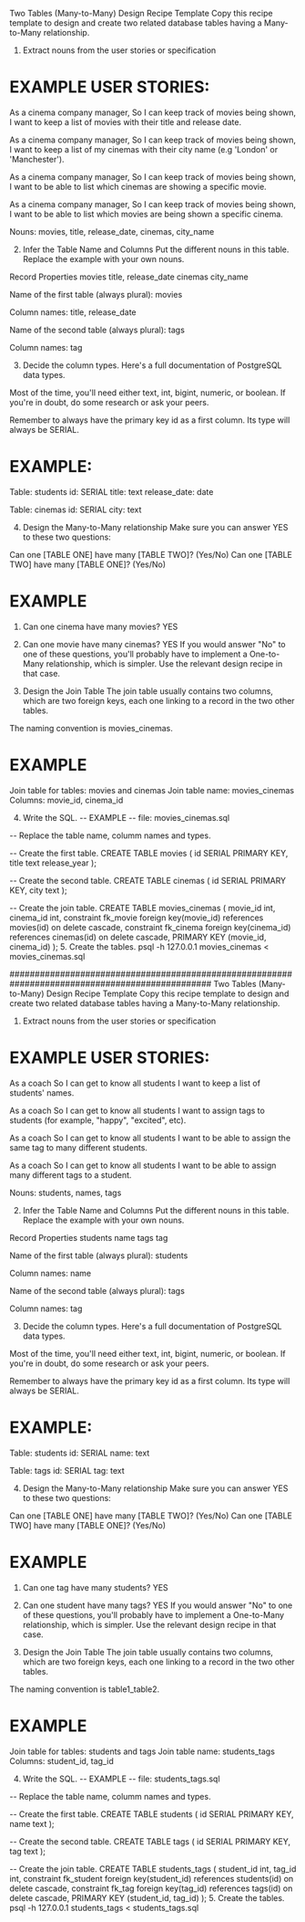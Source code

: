 Two Tables (Many-to-Many) Design Recipe Template
Copy this recipe template to design and create two related database tables having a Many-to-Many relationship.

1. Extract nouns from the user stories or specification
# EXAMPLE USER STORIES:

As a cinema company manager,
So I can keep track of movies being shown,
I want to keep a list of movies with their title and release date.

As a cinema company manager,
So I can keep track of movies being shown,
I want to keep a list of my cinemas with their city name (e.g 'London' or 'Manchester').

As a cinema company manager,
So I can keep track of movies being shown,
I want to be able to list which cinemas are showing a specific movie.

As a cinema company manager,
So I can keep track of movies being shown,
I want to be able to list which movies are being shown a specific cinema.

Nouns:
movies, title, release_date, cinemas, city_name

2. Infer the Table Name and Columns
Put the different nouns in this table. Replace the example with your own nouns.

Record	        Properties
movies  	    title, release_date
cinemas	        city_name

Name of the first table (always plural): movies

Column names: title, release_date

Name of the second table (always plural): tags

Column names: tag

3. Decide the column types.
Here's a full documentation of PostgreSQL data types.

Most of the time, you'll need either text, int, bigint, numeric, or boolean. If you're in doubt, do some research or ask your peers.

Remember to always have the primary key id as a first column. Its type will always be SERIAL.

# EXAMPLE:

Table: students
id: SERIAL
title: text
release_date: date

Table: cinemas
id: SERIAL
city: text

4. Design the Many-to-Many relationship
Make sure you can answer YES to these two questions:

Can one [TABLE ONE] have many [TABLE TWO]? (Yes/No)
Can one [TABLE TWO] have many [TABLE ONE]? (Yes/No)
# EXAMPLE

1. Can one cinema have many movies? YES
2. Can one movie have many cinemas? YES
If you would answer "No" to one of these questions, you'll probably have to implement a One-to-Many relationship, which is simpler. Use the relevant design recipe in that case.

3. Design the Join Table
The join table usually contains two columns, which are two foreign keys, each one linking to a record in the two other tables.

The naming convention is movies_cinemas.

# EXAMPLE

Join table for tables: movies and cinemas
Join table name: movies_cinemas
Columns: movie_id, cinema_id

4. Write the SQL.
-- EXAMPLE
-- file: movies_cinemas.sql

-- Replace the table name, columm names and types.

-- Create the first table.
CREATE TABLE movies (
  id SERIAL PRIMARY KEY,
  title text
  release_year
);

-- Create the second table.
CREATE TABLE cinemas (
  id SERIAL PRIMARY KEY,
  city text
);

-- Create the join table.
CREATE TABLE movies_cinemas (
  movie_id int,
  cinema_id int,
  constraint fk_movie foreign key(movie_id) references movies(id) on delete cascade,
  constraint fk_cinema foreign key(cinema_id) references cinemas(id) on delete cascade,
  PRIMARY KEY (movie_id, cinema_id)
);
5. Create the tables.
psql -h 127.0.0.1 movies_cinemas < movies_cinemas.sql


################################################################################################
Two Tables (Many-to-Many) Design Recipe Template
Copy this recipe template to design and create two related database tables having a Many-to-Many relationship.

1. Extract nouns from the user stories or specification
# EXAMPLE USER STORIES:

As a coach
So I can get to know all students
I want to keep a list of students' names.

As a coach
So I can get to know all students
I want to assign tags to students (for example, "happy", "excited", etc).

As a coach
So I can get to know all students
I want to be able to assign the same tag to many different students.

As a coach
So I can get to know all students
I want to be able to assign many different tags to a student.

Nouns:
students, names, tags

2. Infer the Table Name and Columns
Put the different nouns in this table. Replace the example with your own nouns.

Record	        Properties
students	    name
tags	        tag

Name of the first table (always plural): students

Column names: name

Name of the second table (always plural): tags

Column names: tag

3. Decide the column types.
Here's a full documentation of PostgreSQL data types.

Most of the time, you'll need either text, int, bigint, numeric, or boolean. If you're in doubt, do some research or ask your peers.

Remember to always have the primary key id as a first column. Its type will always be SERIAL.

# EXAMPLE:

Table: students
id: SERIAL
name: text

Table: tags
id: SERIAL
tag: text

4. Design the Many-to-Many relationship
Make sure you can answer YES to these two questions:

Can one [TABLE ONE] have many [TABLE TWO]? (Yes/No)
Can one [TABLE TWO] have many [TABLE ONE]? (Yes/No)
# EXAMPLE

1. Can one tag have many students? YES
2. Can one student have many tags? YES
If you would answer "No" to one of these questions, you'll probably have to implement a One-to-Many relationship, which is simpler. Use the relevant design recipe in that case.

3. Design the Join Table
The join table usually contains two columns, which are two foreign keys, each one linking to a record in the two other tables.

The naming convention is table1_table2.

# EXAMPLE

Join table for tables: students and tags
Join table name: students_tags
Columns: student_id, tag_id

4. Write the SQL.
-- EXAMPLE
-- file: students_tags.sql

-- Replace the table name, columm names and types.

-- Create the first table.
CREATE TABLE students (
  id SERIAL PRIMARY KEY,
  name text
);

-- Create the second table.
CREATE TABLE tags (
  id SERIAL PRIMARY KEY,
  tag text
);

-- Create the join table.
CREATE TABLE students_tags (
  student_id int,
  tag_id int,
  constraint fk_student foreign key(student_id) references students(id) on delete cascade,
  constraint fk_tag foreign key(tag_id) references tags(id) on delete cascade,
  PRIMARY KEY (student_id, tag_id)
);
5. Create the tables.
psql -h 127.0.0.1 students_tags < students_tags.sql